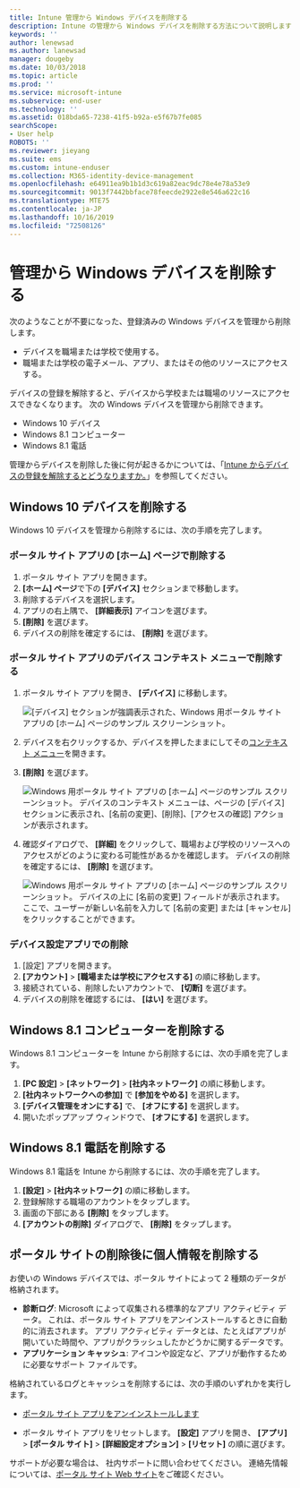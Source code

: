 ```yaml
---
title: Intune 管理から Windows デバイスを削除する
description: Intune の管理から Windows デバイスを削除する方法について説明します
keywords: ''
author: lenewsad
ms.author: lanewsad
manager: dougeby
ms.date: 10/03/2018
ms.topic: article
ms.prod: ''
ms.service: microsoft-intune
ms.subservice: end-user
ms.technology: ''
ms.assetid: 018bda65-7238-41f5-b92a-e5f67b7fe085
searchScope:
- User help
ROBOTS: ''
ms.reviewer: jieyang
ms.suite: ems
ms.custom: intune-enduser
ms.collection: M365-identity-device-management
ms.openlocfilehash: e64911ea9b1b1d3c619a82eac9dc78e4e78a53e9
ms.sourcegitcommit: 9013f7442bbface78feecde2922e8e546a622c16
ms.translationtype: MTE75
ms.contentlocale: ja-JP
ms.lasthandoff: 10/16/2019
ms.locfileid: "72508126"
---
```

# <a name="remove-your-windows-device-from-management"></a>管理から Windows デバイスを削除する

次のようなことが不要になった、登録済みの Windows デバイスを管理から削除します。  
* デバイスを職場または学校で使用する。 
* 職場または学校の電子メール、アプリ、またはその他のリソースにアクセスする。

デバイスの登録を解除すると、デバイスから学校または職場のリソースにアクセスできなくなります。 次の Windows デバイスを管理から削除できます。  
* Windows 10 デバイス 
* Windows 8.1 コンピューター
* Windows 8.1 電話
 
管理からデバイスを削除した後に何が起きるかについては、「[Intune からデバイスの登録を解除するとどうなりますか。](what-happens-if-you-unenroll-your-device-from-intune-windows.md)」を参照してください。  

## <a name="remove-your-windows-10-device"></a>Windows 10 デバイスを削除する
Windows 10 デバイスを管理から削除するには、次の手順を完了します。

### <a name="remove-in-company-portal-app-home-page"></a>ポータル サイト アプリの **[ホーム]** ページで削除する  

1. ポータル サイト アプリを開きます。
2. **[ホーム] ページ**で下の **[デバイス]** セクションまで移動します。
3. 削除するデバイスを選択します。
3. アプリの右上隅で、 **[詳細表示]** アイコンを選びます。
4. **[削除]** を選びます。 
5. デバイスの削除を確定するには、 **[削除]** を選びます。  

### <a name="remove-in-company-portal-app-device-context-menu"></a>ポータル サイト アプリのデバイス コンテキスト メニューで削除する  

1. ポータル サイト アプリを開き、 **[デバイス]** に移動します。

    ![[デバイス] セクションが強調表示された、Windows 用ポータル サイト アプリの [ホーム] ページのサンプル スクリーンショット。](./media/1809_CheckAccess_Context_Select_Device.png)

2. デバイスを右クリックするか、デバイスを押したままにしてその[コンテキスト メニュー](https://docs.microsoft.com//windows/uwp/design/controls-and-patterns/menus)を開きます。  

3. **[削除]** を選びます。  

    ![Windows 用ポータル サイト アプリの [ホーム] ページのサンプル スクリーンショット。 デバイスのコンテキスト メニューは、ページの **[デバイス]** セクションに表示され、[名前の変更]、[削除]、[アクセスの確認] アクションが表示されます。](./media/1809_DeviceContextMenu_Windows_CP.png)  

5. 確認ダイアログで、 **[詳細]** をクリックして、職場および学校のリソースへのアクセスがどのように変わる可能性があるかを確認します。 デバイスの削除を確定するには、 **[削除]** を選びます。   

     ![Windows 用ポータル サイト アプリの [ホーム] ページのサンプル スクリーンショット。 デバイスの上に [名前の変更] フィールドが表示されます。ここで、ユーザーが新しい名前を入力して [名前の変更] または [キャンセル] をクリックすることができます。](./media/1808_RemoveDevice_Popup.png)  


### <a name="remove-in-device-settings-app"></a>デバイス設定アプリでの削除
1. [設定] アプリを開きます。 
2. **[アカウント]**  >  **[職場または学校にアクセスする]** の順に移動します。
3. 接続されている、削除したいアカウントで、 **[切断]** を選びます。
4. デバイスの削除を確認するには、 **[はい]** を選びます。

## <a name="remove-your-windows-81-computer"></a>Windows 8.1 コンピューターを削除する
Windows 8.1 コンピューターを Intune から削除するには、次の手順を完了します。

1. **[PC 設定]**  >  **[ネットワーク]**  >  **[社内ネットワーク]** の順に移動します。
2. **[社内ネットワークへの参加]** で **[参加をやめる]** を選択します。
3. **[デバイス管理をオンにする]** で、 **[オフにする]** を選択します。
4. 開いたポップアップ ウィンドウで、 **[オフにする]** を選択します。

## <a name="remove-your-windows-81-phone"></a>Windows 8.1 電話を削除する
Windows 8.1 電話を Intune から削除するには、次の手順を完了します。

1. **[設定]**  >  **[社内ネットワーク]** の順に移動します。
2. 登録解除する職場のアカウントをタップします。
3. 画面の下部にある **[削除]** をタップします。
4. **[アカウントの削除]** ダイアログで、 **[削除]** をタップします。  
## <a name="removing-your-personal-information-after-removing-the-company-portal"></a>ポータル サイトの削除後に個人情報を削除する  

お使いの Windows デバイスでは、ポータル サイトによって 2 種類のデータが格納されます。

- **診断ログ**: Microsoft によって収集される標準的なアプリ アクティビティ データ。 これは、ポータル サイト アプリをアンインストールするときに自動的に消去されます。 アプリ アクティビティ データとは、たとえばアプリが開いていた時間や、アプリがクラッシュしたかどうかに関するデータです。
- **アプリケーション キャッシュ**: アイコンや設定など、アプリが動作するために必要なサポート ファイルです。

格納されているログとキャッシュを削除するには、次の手順のいずれかを実行します。

* [ポータル サイト アプリをアンインストールします](https://support.microsoft.com/help/4028003/windows-10-uninstall-apps-and-programs) 

* ポータル サイト アプリをリセットします。 **[設定]** アプリを開き、 **[アプリ]**  >  **[ポータル サイト]**  >  **[詳細設定オプション]**  >  **[リセット]** の順に選びます。 

サポートが必要な場合は、 社内サポートに問い合わせてください。 連絡先情報については、[ポータル サイト Web サイト](https://go.microsoft.com/fwlink/?linkid=2010980)をご確認ください。
